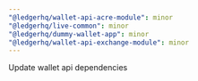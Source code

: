 ```yaml
---
"@ledgerhq/wallet-api-acre-module": minor
"@ledgerhq/live-common": minor
"@ledgerhq/dummy-wallet-app": minor
"@ledgerhq/wallet-api-exchange-module": minor
---
```


Update wallet api dependencies
